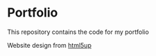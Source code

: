 # Portfolio

This repository contains the code for my portfolio

Website design from [html5up](https://html5up.net/)
